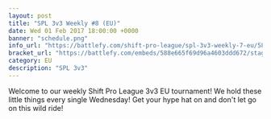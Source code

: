 ```yaml
---
layout: post
title: "SPL 3v3 Weekly #8 (EU)"
date: Wed 01 Feb 2017 18:00:00 +0000
banner: "schedule.png"
info_url: "https://battlefy.com/shift-pro-league/spl-3v3-weekly-7-eu/588e665f69d96a4603ddd672/info"
bracket_url: "https://battlefy.com/embeds/588e665f69d96a4603ddd672/stage/588e665f69d96a4603ddd673"
category: EU
description: "SPL 3v3"
---
```


Welcome to our weekly Shift Pro League 3v3 EU tournament! We hold these little things every single Wednesday! Get your hype hat on and don't let go on this wild ride!
